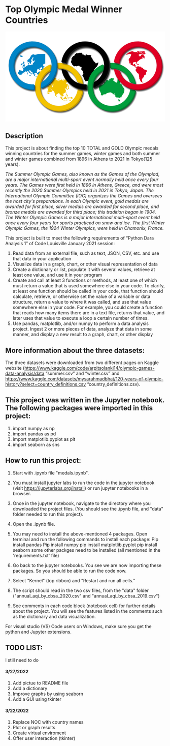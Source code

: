 # Top Olympic Medal Winner Countries

![Logo](images\olympics_logo.png)
## Description

This project is about finding the top 10 TOTAL and GOLD Olympic medals winning countries for the summer games, winter games and both summer and winter games combined from 1896 in Athens to 2021 in Tokyo(125 years). 

*The Summer Olympic Games, also known as the Games of the Olympiad, are a major international multi-sport event normally held once every four years. The Games were first held in 1896 in Athens, Greece, and were most recently the 2020 Summer Olympics held in 2021 in Tokyo, Japan.
The International Olympic Committee (IOC) organizes the Games and oversees the host city's preparations. In each Olympic event, gold medals are awarded for first place, silver medals are awarded for second place, and bronze medals are awarded for third place; this tradition began in 1904.
The Winter Olympic Games is a major international multi-sport event held once every four years for sports practiced on snow and ice. The first Winter Olympic Games, the 1924 Winter Olympics, were held in Chamonix, France.*

This project is built to meet the following requirements of “Python Dara Analysis 1” of Code Louisville January 2021 session: 

1. Read data from an external file, such as text, JSON, CSV, etc. and use that data in your application
2. Visualize data in a graph, chart, or other visual representation of data
3. Create a dictionary or list, populate it with several values, retrieve at least one value, and use it in your program
4. Create and call at least 3 functions or methods, at least one of which must return a value that is used somewhere else in your code. To clarify, at least one function should be called in your code, that function should calculate, retrieve, or otherwise set the value of a variable or data structure, return a value to where it was called, and use that value somewhere else in your code. For example, you could create a function that reads how many items there are in a text file, returns that value, and later uses that value to execute a loop a certain number of times.
5. Use pandas, matplotlib, and/or numpy to perform a data analysis project. Ingest 2 or more pieces of data, analyze that data in some manner, and display a new result to a graph, chart, or other display


## More information about the three datasets: 

The three datasets were downloaded from two different pages on Kaggle website (https://www.kaggle.com/code/arpitsolanki14/olympic-games-data-analysis/data “summer.csv” and “winter.csv”
and
https://www.kaggle.com/datasets/mysarahmadbhat/120-years-of-olympic-history?select=country_definitions.csv “country_definitions.csv). 


## This project was written in the Jupyter notebook. The following packages were imported in this project: 

1. import numpy as np
2. import pandas as pd
3. import matplotlib.pyplot as plt
4. import seaborn as sns


## How to run this project: 

1. Start with .ipynb file "medals.ipynb".
2. You must install jupyter labs to run the code in the jupyter notebook (visit https://jupyterlabs.org/install) or run jupyter notebooks in a browser.
3. Once in the jupyter notebook, navigate to the directory where you downloaded the project files. (You should see the .ipynb file, and "data" folder needed to run this project).
4. Open the .ipynb file.
5. You may need to install the above-mentioned 4 packages. Open terminal and run the following commands to install each package:
Pip install pandas
Pip install numpy
pip install matplotlib.pyplot
pip install seaborn
some other packges need to be installed (all mentioned in the 'requirements.txt' file)

6. Go back to the jupyter notebooks. You see we are now importing these packages. So you should be able to run the code now.
7. Select "Kernel" (top ribbon) and "Restart and run all cells."
8. The script should read in the two csv files, from the "data" folder ("annual_aqi_by_cbsa_2020.csv" and "annual_aqi_by_cbsa_2019.csv") 
9. See comments in each code block (notebook cell) for further details about the project. You will see the features listed in the comments such as the dictionary and data visualization.

For visual studio (VS) Code users on Windows, make sure you get the python and Jupyter extensions.

## TODO LIST: 

I still need to do

#### 3/27/2022
1. Add pictue to README file
2. Add a dictionary
3. Improve graphs by using seaborn
4. Add a GUI using tkinter

#### 3/22/2022

1. Replace NOC with country names
2. Plot or graph results
3. Create virtual enviroment
4. Offer user interaction (tkinter)
    
